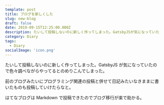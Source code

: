 ```yaml
---
template: post
title: ブログを新しくした
slug: new-blog
draft: false
date: 2019-09-15T12:25:00.000Z
description: たいして投稿しないのに新しく作ってしまった。GatsbyJSが気になっていたので色々調べながらやってるとのめりこんでしまった。
category: Diary
tags:
  - Diary
socialImage: 'icon.png'
---
```


たいして投稿しないのに新しく作ってしまった。GatsbyJS が気になっていたので色々調べながらやってるとのめりこんでしまった。

前のブログみたいにプログラミング関連の投稿と併せて日記みたいなきままに書いたものも投稿していけたらなと。

はてなブログは Markdown で投稿できたのでブログ移行が楽で助かる。
